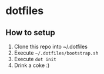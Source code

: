 dotfiles
========

How to setup
------------

1. Clone this repo into ~/.dotfiles
2. Execute `~/.dotfiles/bootstrap.sh`
3. Execute `dot init`
4. Drink a coke :)
